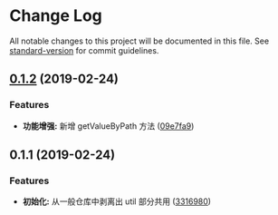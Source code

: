 # Change Log

All notable changes to this project will be documented in this file. See [standard-version](https://github.com/conventional-changelog/standard-version) for commit guidelines.

<a name="0.1.2"></a>
## [0.1.2](https://github.com/alibaba-paimai-frontend/ide-lib-utils/compare/v0.1.1...v0.1.2) (2019-02-24)


### Features

* **功能增强:** 新增 getValueByPath 方法 ([09e7fa9](https://github.com/alibaba-paimai-frontend/ide-lib-utils/commit/09e7fa9))



<a name="0.1.1"></a>
## 0.1.1 (2019-02-24)


### Features

* **初始化:** 从一般仓库中剥离出 util 部分共用 ([3316980](https://github.com/alibaba-paimai-frontend/ide-lib-utils/commit/3316980))
